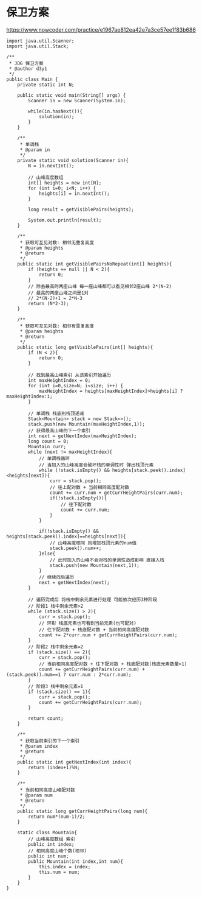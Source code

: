 # 保卫方案
https://www.nowcoder.com/practice/e1967ae812ea42e7a3ce57ee1f83b686

    import java.util.Scanner;
    import java.util.Stack;
    
    /**
     * JD6 保卫方案
     * @author d3y1
     */
    public class Main {
        private static int N;
    
        public static void main(String[] args) {
            Scanner in = new Scanner(System.in);
    
            while(in.hasNext()){
                solution(in);
            }
        }
    
        /**
         * 单调栈
         * @param in
         */
        private static void solution(Scanner in){
            N = in.nextInt();
    
            // 山峰高度数组
            int[] heights = new int[N];
            for (int i=0; i<N; i++) {
                heights[i] = in.nextInt();
            }
    
            long result = getVisiblePairs(heights);
    
            System.out.println(result);
        }
    
        /**
         * 获取可互见对数: 相邻无重复高度
         * @param heights
         * @return
         */
        public static int getVisiblePairsNoRepeat(int[] heights){
            if (heights == null || N < 2){
                return 0;
            }
            // 除去最高的两座山峰 每一座山峰都可以看见相邻2座山峰 2*(N-2)
            // 最高的两座山峰之间是1对
            // 2*(N-2)+1 = 2*N-3
            return (N*2-3);
        }
    
        /**
         * 获取可互见对数: 相邻有重复高度
         * @param heights
         * @return
         */
        public static long getVisiblePairs(int[] heights){
            if (N < 2){
                return 0;
            }
            
            // 找到最高山峰索引 从该索引开始遍历
            int maxHeightIndex = 0;
            for (int i=0,size=N; i<size; i++) {
                maxHeightIndex = heights[maxHeightIndex]>heights[i] ? maxHeightIndex:i;
            }
            
            // 单调栈 栈底到栈顶递减
            Stack<Mountain> stack = new Stack<>();
            stack.push(new Mountain(maxHeightIndex,1));
            // 获得最高山峰的下一个索引
            int next = getNextIndex(maxHeightIndex);
            long count = 0;
            Mountain curr;
            while (next != maxHeightIndex){
                // 单调栈循环
                // 当加入的山峰高度会破坏栈的单调性时 弹出栈顶元素
                while (!stack.isEmpty() && heights[stack.peek().index]<heights[next]){
                    curr = stack.pop();
                    // 往上配对数 + 当前相同高度配对数
                    count += curr.num + getCurrHeightPairs(curr.num);
                    if(!stack.isEmpty()){
                        // 往下配对数
                        count += curr.num;
                    }
                }
    
                if(!stack.isEmpty() && heights[stack.peek().index]==heights[next]){
                    // 山峰高度相同 则增加栈顶元素的num值
                    stack.peek().num++;
                }else{
                    // 此时加入的山峰不会对栈的单调性造成影响 直接入栈
                    stack.push(new Mountain(next,1));
                }
                // 继续向后遍历
                next = getNextIndex(next);
            }
    
            // 遍历完成后 将栈中剩余元素进行处理 可能依次经历3种阶段
            // 阶段1 栈中剩余元素>2
            while (stack.size() > 2){
                curr = stack.pop();
                // 环形 栈底元素也可看到当前元素(也可配对)
                // 往下配对数 + 栈底配对数 + 当前相同高度配对数
                count += 2*curr.num + getCurrHeightPairs(curr.num);
            }
            // 阶段2 栈中剩余元素=2
            if (stack.size() == 2){
                curr = stack.pop();
                // 当前相同高度配对数 + 往下配对数 + 栈底配对数(栈底元素数量>1)
                count += getCurrHeightPairs(curr.num) + (stack.peek().num==1 ? curr.num : 2*curr.num);
            }
            // 阶段3 栈中剩余元素=1
            if (stack.size() == 1){
                curr = stack.pop();
                count += getCurrHeightPairs(curr.num);
            }
    
            return count;
        }
    
        /**
         * 获取当前索引的下一个索引
         * @param index
         * @return
         */
        public static int getNextIndex(int index){
            return (index+1)%N;
        }
    
        /**
         * 当前相同高度山峰配对数
         * @param num
         * @return
         */
        public static long getCurrHeightPairs(long num){
            return num*(num-1)/2;
        }
    
        static class Mountain{
            // 山峰高度数组 索引
            public int index;
            // 相同高度山峰个数(相邻)
            public int num;
            public Mountain(int index,int num){
                this.index = index;
                this.num = num;
            }
        }
    }
    

